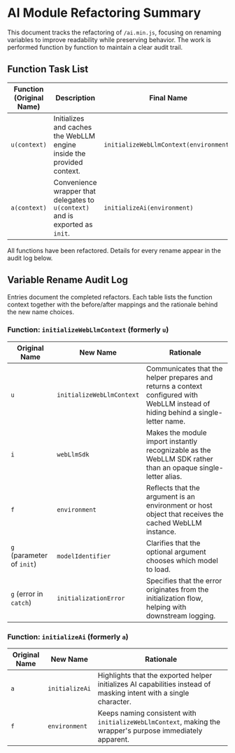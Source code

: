 # AI Module Refactoring Summary

This document tracks the refactoring of `/ai.min.js`, focusing on renaming variables to improve readability while preserving behavior. The work is performed function by function to maintain a clear audit trail.

## Function Task List

| Function (Original Name) | Description | Final Name | Status |
| --- | --- | --- | --- |
| `u(context)` | Initializes and caches the WebLLM engine inside the provided context. | `initializeWebLlmContext(environment)` | Completed |
| `a(context)` | Convenience wrapper that delegates to `u(context)` and is exported as `init`. | `initializeAi(environment)` | Completed |

All functions have been refactored. Details for every rename appear in the audit log below.

## Variable Rename Audit Log

Entries document the completed refactors. Each table lists the function context together with the before/after mappings and the rationale behind the new name choices.

### Function: `initializeWebLlmContext` (formerly `u`)

| Original Name | New Name | Rationale |
| --- | --- | --- |
| `u` | `initializeWebLlmContext` | Communicates that the helper prepares and returns a context configured with WebLLM instead of hiding behind a single-letter name. |
| `i` | `webLlmSdk` | Makes the module import instantly recognizable as the WebLLM SDK rather than an opaque single-letter alias. |
| `f` | `environment` | Reflects that the argument is an environment or host object that receives the cached WebLLM instance. |
| `g` (parameter of `init`) | `modelIdentifier` | Clarifies that the optional argument chooses which model to load. |
| `g` (error in `catch`) | `initializationError` | Specifies that the error originates from the initialization flow, helping with downstream logging. |

### Function: `initializeAi` (formerly `a`)

| Original Name | New Name | Rationale |
| --- | --- | --- |
| `a` | `initializeAi` | Highlights that the exported helper initializes AI capabilities instead of masking intent with a single character. |
| `f` | `environment` | Keeps naming consistent with `initializeWebLlmContext`, making the wrapper's purpose immediately apparent. |
